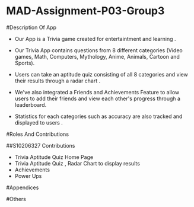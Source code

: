 # MAD-Assignment-P03-Group3



#Description Of App

* Our App is a Trivia game created for entertaintment and learning . 

* Our Trivia App contains questions from 8 different categories (Video games, Math, Computers, Mythology, Anime, Animals, Cartoon and Sports).

* Users can take an aptitude quiz consisting of all 8 categories and view their results through a radar chart .

* We've also integrated a Friends and Achievements Feature to allow users to add their friends and view each other's progress through a leaderboard.

* Statistics for each categories such as accuracy are also tracked and displayed to users .








#Roles And Contributions

##S10206327 Contributions

* Trivia Aptitude Quiz Home Page
* Trivia Aptitude Quiz , Radar Chart to display results
* Achievements
* Power Ups



#Appendices

#Others 
